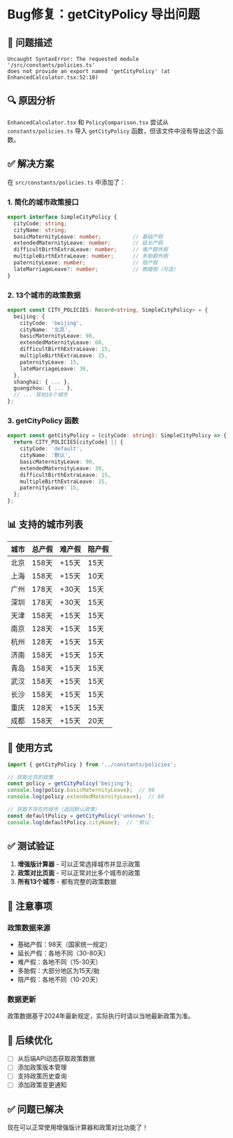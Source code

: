 # Bug修复：getCityPolicy 导出问题

## 🐛 问题描述

```
Uncaught SyntaxError: The requested module '/src/constants/policies.ts' 
does not provide an export named 'getCityPolicy' (at EnhancedCalculator.tsx:52:10)
```

## 🔍 原因分析

`EnhancedCalculator.tsx` 和 `PolicyComparison.tsx` 尝试从 `constants/policies.ts` 导入 `getCityPolicy` 函数，但该文件中没有导出这个函数。

## ✅ 解决方案

在 `src/constants/policies.ts` 中添加了：

### 1. 简化的城市政策接口

```typescript
export interface SimpleCityPolicy {
  cityCode: string;
  cityName: string;
  basicMaternityLeave: number;          // 基础产假
  extendedMaternityLeave: number;       // 延长产假
  difficultBirthExtraLeave: number;     // 难产额外假
  multipleBirthExtraLeave: number;      // 多胎额外假
  paternityLeave: number;               // 陪产假
  lateMarriageLeave?: number;           // 晚婚假（可选）
}
```

### 2. 13个城市的政策数据

```typescript
export const CITY_POLICIES: Record<string, SimpleCityPolicy> = {
  beijing: {
    cityCode: 'beijing',
    cityName: '北京',
    basicMaternityLeave: 98,
    extendedMaternityLeave: 60,
    difficultBirthExtraLeave: 15,
    multipleBirthExtraLeave: 15,
    paternityLeave: 15,
    lateMarriageLeave: 30,
  },
  shanghai: { ... },
  guangzhou: { ... },
  // ... 其他10个城市
};
```

### 3. getCityPolicy 函数

```typescript
export const getCityPolicy = (cityCode: string): SimpleCityPolicy => {
  return CITY_POLICIES[cityCode] || {
    cityCode: 'default',
    cityName: '默认',
    basicMaternityLeave: 98,
    extendedMaternityLeave: 30,
    difficultBirthExtraLeave: 15,
    multipleBirthExtraLeave: 15,
    paternityLeave: 15,
  };
};
```

## 📊 支持的城市列表

| 城市 | 总产假 | 难产假 | 陪产假 |
|------|--------|--------|--------|
| 北京 | 158天 | +15天 | 15天 |
| 上海 | 158天 | +15天 | 10天 |
| 广州 | 178天 | +30天 | 15天 |
| 深圳 | 178天 | +30天 | 15天 |
| 天津 | 158天 | +15天 | 15天 |
| 南京 | 128天 | +15天 | 15天 |
| 杭州 | 128天 | +15天 | 15天 |
| 济南 | 158天 | +15天 | 15天 |
| 青岛 | 158天 | +15天 | 15天 |
| 武汉 | 158天 | +15天 | 15天 |
| 长沙 | 158天 | +15天 | 15天 |
| 重庆 | 128天 | +15天 | 15天 |
| 成都 | 158天 | +15天 | 20天 |

## 🎯 使用方式

```typescript
import { getCityPolicy } from '../constants/policies';

// 获取北京的政策
const policy = getCityPolicy('beijing');
console.log(policy.basicMaternityLeave);  // 98
console.log(policy.extendedMaternityLeave);  // 60

// 获取不存在的城市（返回默认政策）
const defaultPolicy = getCityPolicy('unknown');
console.log(defaultPolicy.cityName);  // '默认'
```

## ✅ 测试验证

1. **增强版计算器** - 可以正常选择城市并显示政策
2. **政策对比页面** - 可以正常对比多个城市的政策
3. **所有13个城市** - 都有完整的政策数据

## 📝 注意事项

### 政策数据来源
- 基础产假：98天（国家统一规定）
- 延长产假：各地不同（30-80天）
- 难产假：各地不同（15-30天）
- 多胎假：大部分地区为15天/胎
- 陪产假：各地不同（10-20天）

### 数据更新
政策数据基于2024年最新规定，实际执行时请以当地最新政策为准。

## 🔄 后续优化

- [ ] 从后端API动态获取政策数据
- [ ] 添加政策版本管理
- [ ] 支持政策历史查询
- [ ] 添加政策变更通知

## ✅ 问题已解决

现在可以正常使用增强版计算器和政策对比功能了！
